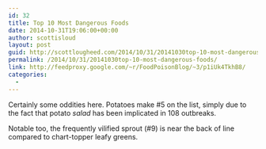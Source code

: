 ```yaml
---
id: 32
title: Top 10 Most Dangerous Foods
date: 2014-10-31T19:06:00+00:00
author: scottisloud
layout: post
guid: http://scottlougheed.com/2014/10/31/20141030top-10-most-dangerous-foods/
permalink: /2014/10/31/20141030top-10-most-dangerous-foods/
link: http://feedproxy.google.com/~r/FoodPoisonBlog/~3/p1iUk4TkhB8/
categories:
  - 
---
```

Certainly some oddities here. Potatoes make #5 on the list, simply due to the fact that potato&nbsp;_salad_&nbsp;has been implicated in 108 outbreaks.&nbsp;

Notable too, the frequently vilified sprout (#9) is near the back of line compared to chart-topper leafy greens. &nbsp;

